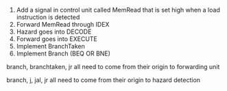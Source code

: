 1) Add a signal in control unit called MemRead that is set high when a load instruction is detected
2) Forward MemRead through IDEX
3) Hazard goes into DECODE
4) Forward goes into EXECUTE
5) Implement BranchTaken
6) Implement Branch (BEQ OR BNE)

branch, branchtaken, jr all need to come from their origin to forwarding unit


branch, j, jal, jr all need to come from their origin to hazard detection
